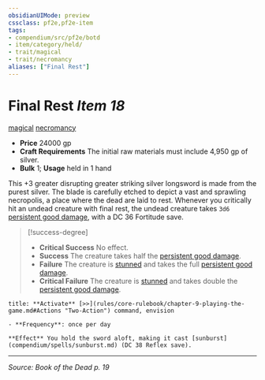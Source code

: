 ```yaml
---
obsidianUIMode: preview
cssclass: pf2e,pf2e-item
tags:
- compendium/src/pf2e/botd
- item/category/held/
- trait/magical
- trait/necromancy
aliases: ["Final Rest"]
---
```

# Final Rest *Item 18*  
[magical](magical.md "Magical Item Trait")  [necromancy](necromancy.md "Necromancy School Trait")  

- **Price** 24000 gp
- **Craft Requirements** The initial raw materials must include 4,950 gp of silver.
- **Bulk** 1; **Usage** held in 1 hand

This +3 greater disrupting greater striking silver longsword is made from the purest silver. The blade is carefully etched to depict a vast and sprawling necropolis, a place where the dead are laid to rest. Whenever you critically hit an undead creature with final rest, the undead creature takes `3d6` [persistent good damage](conditions.md#Persistent%20Damage), with a DC 36 Fortitude save.

> [!success-degree] 
> - **Critical Success** No effect.
> - **Success** The creature takes half the [persistent good damage](conditions.md#Persistent%20Damage).
> - **Failure** The creature is [stunned](conditions.md#Stunned) and takes the full [persistent good damage](conditions.md#Persistent%20Damage).
> - **Critical Failure** The creature is [stunned](conditions.md#Stunned) and takes double the [persistent good damage](conditions.md#Persistent%20Damage).

```ad-embed-ability
title: **Activate** [>>](rules/core-rulebook/chapter-9-playing-the-game.md#Actions "Two-Action") command, envision

- **Frequency**: once per day

**Effect** You hold the sword aloft, making it cast [sunburst](compendium/spells/sunburst.md) (DC 38 Reflex save).
```


---
*Source: Book of the Dead p. 19*